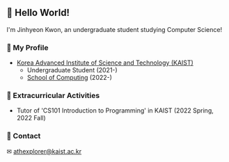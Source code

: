 ## 👋 Hello World!
I'm Jinhyeon Kwon, an undergraduate student studying Computer Science!

### 📍 My Profile
* [Korea Advanced Institute of Science and Technology (KAIST)](https://kaist.ac.kr/)
  * Undergraduate Student (2021-)
  * [School of Computing](https://cs.kaist.ac.kr/) (2022-)
### 📍 Extracurricular Activities
* Tutor of 'CS101 Introduction to Programming' in KAIST (2022 Spring, 2022 Fall)
### 📍 Contact
✉ athexplorer@kaist.ac.kr













<!--
![Python](https://img.shields.io/badge/Python-3776AB.svg?&style=for-the-badge&logo=Python&logoColor=FFCE42)

**jiiyear/jiiyear** is a ✨ _special_ ✨ repository because its `README.md` (this file) appears on your GitHub profile.

Here are some ideas to get you started:

- 🔭 I’m currently working on ...
- 🌱 I’m currently learning ...
- 👯 I’m looking to collaborate on ...
- 🤔 I’m looking for help with ...
- 💬 Ask me about ...
- 📫 How to reach me: ...
- 😄 Pronouns: ...
- ⚡ Fun fact: ...
-->
